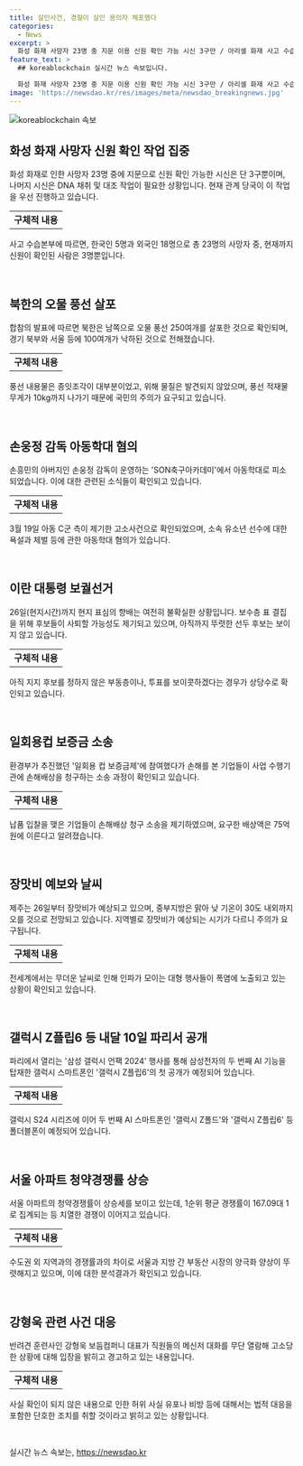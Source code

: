 ```yaml
---
title: 살인사건, 경찰이 살인 용의자 체포했다
categories:
  - News
excerpt: >
  화성 화재 사망자 23명 중 지문 이용 신원 확인 가능 시신 3구만 / 아리셀 화재 사고 수습, DNA 채취 작업 진행 / 북한 오물풍선 250여개 살포, 100여개 우리지역 낙하 / 손웅정 감독 아동학대 혐의 피소 / 이란 대통령 보궐선거 현지 표심 안갯속 / 일회용컵 보증금 참여기업 75억원 손배 소송 / 제주에 장맛비, 중부지방은 낮 30도 내외로 / 성지순례 참사·축제 파행, 폭염 무방비 노출 / AI 폴더블폰 등장, 갤럭시 Z플립6 등 파리서 공개 / 상반기 서울 1순위 청약경쟁률 167대 1 상승 / 강형욱 조사로 진실 밝힐 것…허위사실 유포·비방은 법적 대응
feature_text: >
  ## koreablockchain 실시간 뉴스 속보입니다.

  화성 화재 사망자 23명 중 지문 이용 신원 확인 가능 시신 3구만 / 아리셀 화재 사고 수습, DNA 채취 작업 진행 / 북한 오물풍선 250여개 살포, 100여개 우리지역 낙하 / 손웅정 감독 아동학대 혐의 피소 / 이란 대통령 보궐선거 현지 표심 안갯속 / 일회용컵 보증금 참여기업 75억원 손배 소송 / 제주에 장맛비, 중부지방은 낮 30도 내외로 / 성지순례 참사·축제 파행, 폭염 무방비 노출 / AI 폴더블폰 등장, 갤럭시 Z플립6 등 파리서 공개 / 상반기 서울 1순위 청약경쟁률 167대 1 상승 / 강형욱 조사로 진실 밝힐 것…허위사실 유포·비방은 법적 대응
image: 'https://newsdao.kr/res/images/meta/newsdao_breakingnews.jpg'
---
```


<p><img src="https://newsdao.kr/res/images/meta/newsdao_breakingnews.jpg" alt="koreablockchain 속보" /></p>

<h2 data-ke-size="size26">화성 화재 사망자 신원 확인 작업 집중</h2>

<p data-ke-size="size16">화성 화재로 인한 사망자 23명 중에 지문으로 신원 확인 가능한 시신은 단 3구뿐이며, 나머지 시신은 DNA 채취 및 대조 작업이 필요한 상황입니다. 현재 관계 당국이 이 작업을 우선 진행하고 있습니다.</p>

<table>
  <tbody>
    <tr>
      <td style="text-align: center; height: 17px;"><b>구체적 내용</b></td>
    </tr>
  </tbody>
</table>

<p data-ke-size="size16">사고 수습본부에 따르면, 한국인 5명과 외국인 18명으로 총 23명의 사망자 중, 현재까지 신원이 확인된 사람은 3명뿐입니다.</p>

<p data-ke-size="size16">&nbsp;</p>

<h2 data-ke-size="size26">북한의 오물 풍선 살포</h2>

<p data-ke-size="size16">합참의 발표에 따르면 북한은 남쪽으로 오물 풍선 250여개를 살포한 것으로 확인되며, 경기 북부와 서울 등에 100여개가 낙하된 것으로 전해졌습니다.</p>

<table>
  <tbody>
    <tr>
      <td style="text-align: center; height: 17px;"><b>구체적 내용</b></td>
    </tr>
  </tbody>
</table>

<p data-ke-size="size16">풍선 내용물은 종잇조각이 대부분이었고, 위해 물질은 발견되지 않았으며, 풍선 적재물 무게가 10kg까지 나가기 때문에 국민의 주의가 요구되고 있습니다.</p>

<p data-ke-size="size16">&nbsp;</p>

<h2 data-ke-size="size26">손웅정 감독 아동학대 혐의</h2>

<p data-ke-size="size16">손흥민의 아버지인 손웅정 감독이 운영하는 'SON축구아카데미'에서 아동학대로 피소되었습니다. 이에 대한 관련된 소식들이 확인되고 있습니다.</p>

<table>
  <tbody>
    <tr>
      <td style="text-align: center; height: 17px;"><b>구체적 내용</b></td>
    </tr>
  </tbody>
</table>

<p data-ke-size="size16">3월 19일 아동 C군 측이 제기한 고소사건으로 확인되었으며, 소속 유소년 선수에 대한 욕설과 체벌 등에 관한 아동학대 혐의가 있습니다.</p>

<p data-ke-size="size16">&nbsp;</p>

<h2 data-ke-size="size26">이란 대통령 보궐선거</h2>

<p data-ke-size="size16">26일(현지시간)까지 현지 표심의 향배는 여전히 불확실한 상황입니다. 보수층 표 결집을 위해 후보들이 사퇴할 가능성도 제기되고 있으며, 아직까지 뚜렷한 선두 후보는 보이지 않고 있습니다.</p>

<table>
  <tbody>
    <tr>
      <td style="text-align: center; height: 17px;"><b>구체적 내용</b></td>
    </tr>
  </tbody>
</table>

<p data-ke-size="size16">아직 지지 후보를 정하지 않은 부동층이나, 투표를 보이콧하겠다는 경우가 상당수로 확인되고 있습니다.</p>

<p data-ke-size="size16">&nbsp;</p>

<h2 data-ke-size="size26">일회용컵 보증금 소송</h2>

<p data-ke-size="size16">환경부가 추진했던 '일회용 컵 보증금제'에 참여했다가 손해를 본 기업들이 사업 수행기관에 손해배상을 청구하는 소송 과정이 확인되고 있습니다.</p>

<table>
  <tbody>
    <tr>
      <td style="text-align: center; height: 17px;"><b>구체적 내용</b></td>
    </tr>
  </tbody>
</table>

<p data-ke-size="size16">납품 입찰을 맺은 기업들이 손해배상 청구 소송을 제기하였으며, 요구한 배상액은 75억원에 이른다고 알려졌습니다.</p>

<p data-ke-size="size16">&nbsp;</p>

<h2 data-ke-size="size26">장맛비 예보와 날씨</h2>

<p data-ke-size="size16">제주는 26일부터 장맛비가 예상되고 있으며, 중부지방은 맑아 낮 기온이 30도 내외까지 오를 것으로 전망되고 있습니다. 지역별로 장맛비가 예상되는 시기가 다르니 주의가 요구됩니다.</p>

<table>
  <tbody>
    <tr>
      <td style="text-align: center; height: 17px;"><b>구체적 내용</b></td>
    </tr>
  </tbody>
</table>

<p data-ke-size="size16">전세계에서는 무더운 날씨로 인해 인파가 모이는 대형 행사들이 폭염에 노출되고 있는 상황이 확인되고 있습니다.</p>

<p data-ke-size="size16">&nbsp;</p>

<h2 data-ke-size="size26">갤럭시 Z플립6 등 내달 10일 파리서 공개</h2>

<p data-ke-size="size16">파리에서 열리는 '삼성 갤럭시 언팩 2024' 행사를 통해 삼성전자의 두 번째 AI 기능을 탑재한 갤럭시 스마트폰인 '갤럭시 Z플립6'의 첫 공개가 예정되어 있습니다.</p>

<table>
  <tbody>
    <tr>
      <td style="text-align: center; height: 17px;"><b>구체적 내용</b></td>
    </tr>
  </tbody>
</table>

<p data-ke-size="size16">갤럭시 S24 시리즈에 이어 두 번째 AI 스마트폰인 '갤럭시 Z폴드'와 '갤럭시 Z플립6' 등 폴더블폰이 예정되어 있습니다. </p>

<p data-ke-size="size16">&nbsp;</p>

<h2 data-ke-size="size26">서울 아파트 청약경쟁률 상승</h2>

<p data-ke-size="size16">서울 아파트의 청약경쟁률이 상승세를 보이고 있는데, 1순위 평균 경쟁률이 167.09대 1로 집계되는 등 치열한 경쟁이 이어지고 있습니다.</p>

<table>
  <tbody>
    <tr>
      <td style="text-align: center; height: 17px;"><b>구체적 내용</b></td>
    </tr>
  </tbody>
</table>

<p data-ke-size="size16">수도권 외 지역과의 경쟁률과의 차이로 서울과 지방 간 부동산 시장의 양극화 양상이 뚜렷해지고 있으며, 이에 대한 분석결과가 확인되고 있습니다.</p>

<p data-ke-size="size16">&nbsp;</p>

<h2 data-ke-size="size26">강형욱 관련 사건 대응</h2>

<p data-ke-size="size16">반려견 훈련사인 강형욱 보듬컴퍼니 대표가 직원들의 메신저 대화를 무단 열람해 고소당한 상황에 대해 입장을 밝히고 경고하고 있는 내용입니다.</p>

<table>
  <tbody>
    <tr>
      <td style="text-align: center; height: 17px;"><b>구체적 내용</b></td>
    </tr>
  </tbody>
</table>

<p data-ke-size="size16">사실 확인이 되지 않은 내용으로 인한 허위 사실 유포나 비방 등에 대해서는 법적 대응을 포함한 단호한 조치를 취할 것이라고 밝히고 있는 상황입니다.</p>

<p data-ke-size="size16">&nbsp;</p>
실시간 뉴스 속보는, <a href="https://newsdao.kr" rel="dofollow">https://newsdao.kr</a>


